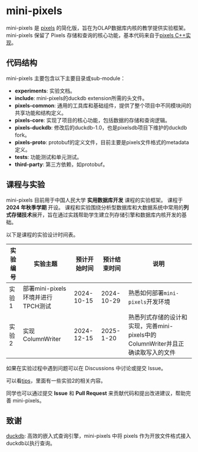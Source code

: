 # mini-pixels

mini-pixels 是 [pixels](https://github.com/pixelsdb/pixels) 的简化版，旨在为OLAP数据库内核的教学提供实验框架。mini-pixels 保留了 Pixels 存储和查询的核心功能，基本代码来自于[pixels C++实现](https://github.com/pixelsdb/pixels/tree/master/cpp)。

## 代码结构

mini-pixels 主要包含以下主要目录或sub-module：

- **experiments**: 实验文档。
- **include**: mini-pixels的duckdb extension所需的头文件。
- **pixels-common**: 通用的工具库和基础组件，提供了整个项目中不同模块间的共享功能和结构定义。
- **pixels-core**: 实现了项目的核心功能，包括数据的存储和查询逻辑。
- **pixels-duckdb**: 修改后的duckdb-1.0，也是pixelsdb项目下维护的duckdb fork。
- **pixels-proto**: protobuf的定义文件，目前主要是pixels文件格式的metadata定义。
- **tests**: 功能测试和单元测试。
- **third-party**: 第三方依赖，如protobuf。

## 课程与实验

mini-pixels 目前用于中国人民大学 **实用数据库开发** 课程的实验框架。
课程于 **2024 年秋季学期** 开设。
课程和实验围绕分析型数据库和大数据系统中常用的**列式存储技术**展开，旨在通过实践帮助学生建立列存储引擎和数据库内核开发的基础。

以下是课程的实验设计时间表。

| 实验编号 | 实验主题                     | 预计开始时间 | 预计结束时间 | 说明                                     |
| -------- |--------------------------| ------------ | ------------ |----------------------------------------|
| 实验1    | 部署mini-pixels环境并进行TPCH测试 | 2024-10-15   | 2024-10-29   | 熟悉如何部署`mini-pixels`开发环境                |
| 实验2    | 实现ColumnWriter                 | 2024-12-15       | 2025-1-20         | 熟悉列式存储的设计和实现，完善mini-pixels中的ColumnWriter并且正确读取写入的文件 |

如果在实验过程中遇到问题可以在 Discussions 中讨论或提交 Issue。

可以看[tips](./tips.md)，里面有一些实验2的相关内容。

同学也可以通过提交 **Issue** 和 **Pull Request** 来贡献代码和提出改进建议，帮助完善 mini-pixels。

## 致谢

[duckdb](https://github.com/duckdb/duckdb): 高效的嵌入式查询引擎，mini-pixels 中将 pixels 作为开放文件格式接入duckdb以执行查询。
